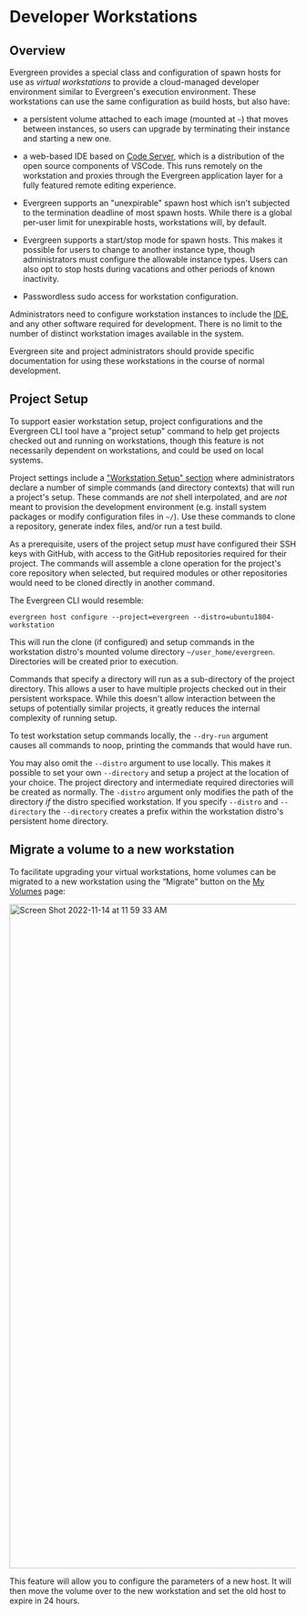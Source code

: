 # Developer Workstations

## Overview

Evergreen provides a special class and configuration of spawn hosts for
use as _virtual workstations_ to provide a cloud-managed developer
environment similar to Evergreen's execution environment. These
workstations can use the same configuration as build hosts, but also have: 

- a persistent volume attached to each image (mounted at
  `~`) that moves between
  instances, so users can upgrade by terminating their instance and
  starting a new one.

- a web-based IDE based on [Code Server](https://github.com/cdr/code-server), 
  which is a distribution of the open source components of
  VSCode. This runs remotely on the workstation and proxies through
  the Evergreen application layer for a fully featured remote editing
  experience.

- Evergreen supports an "unexpirable" spawn host which isn't
  subjected to the termination deadline of most spawn hosts. While
  there is a global per-user limit for unexpirable hosts,
  workstations will, by default. 

- Evergreen supports a start/stop mode for spawn hosts. This makes it
  possible for users to change to another instance type, though
  administrators must configure the allowable instance types. Users
  can also opt to stop hosts during vacations and other periods of
  known inactivity.

- Passwordless sudo access for workstation configuration.

Administrators need to configure workstation instances to include the
[IDE](https://github.com/evergreen-ci/ide), and any other software
required for development. There is no limit to the number of distinct
workstation images available in the system. 

Evergreen site and project administrators should provide specific
documentation for using these workstations in the course of normal
development.

## Project Setup 

To support easier workstation setup, project configurations and the
Evergreen CLI tool have a "project setup" command to help get projects
checked out and running on workstations, though this feature is not
necessarily dependent on workstations, and could be used on local
systems.

Project settings include a ["Workstation Setup" section](../Project-Configuration/Project-and-Distro-Settings#virtual-workstation-commands)
where administrators declare a number of simple commands (and directory
contexts) that will run a project's setup. These commands are *not* shell
interpolated, and are *not* meant to provision the development environment (e.g.
install system packages or modify configuration files in `~/`). Use these
commands to clone a repository, generate index files, and/or run a test build.

As a prerequisite, users of the project setup *must* have configured
their SSH keys with GitHub, with access to the GitHub repositories
required for their project. The commands will assemble a clone
operation for the project's core repository when selected, but
required modules or other repositories would need to be cloned
directly in another command. 

The Evergreen CLI would resemble: 

    evergreen host configure --project=evergreen --distro=ubuntu1804-workstation

This will run the clone (if configured) and setup commands in the
workstation distro's mounted volume directory
`~/user_home/evergreen`. Directories will be created prior to execution.

Commands that specify a directory will run as a sub-directory of the
project directory. This allows a user to have multiple projects
checked out in their persistent workspace. While this doesn't allow
interaction between the setups of potentially similar projects, it
greatly reduces the internal complexity of running setup.

To test workstation setup commands locally, the `--dry-run` argument
causes all commands to noop, printing the commands that would have
run. 

You may also omit the `--distro` argument to use locally. This makes
it possible to set your own `--directory` and setup a project at the
location of your choice. The project directory and intermediate
required directories will be created as normally. The `-distro`
argument only modifies the path of the directory *if* the distro
specified workstation. If you specify
`--distro` and `--directory` the `--directory` creates a prefix
within the workstation distro's persistent home directory.

## Migrate a volume to a new workstation

To facilitate upgrading your virtual workstations, home volumes can be migrated to a new workstation using the “Migrate” button on the [My Volumes](https://spruce.mongodb.com/spawn/volume) page:

<img width="1165" alt="Screen Shot 2022-11-14 at 11 59 33 AM" src="https://user-images.githubusercontent.com/9298431/201720970-3303d26e-c9d3-400f-8a50-22a23b05a1f4.png" />

This feature will allow you to configure the parameters of a new host. It will then move the volume over to the new workstation and set the old host to expire in 24 hours.
